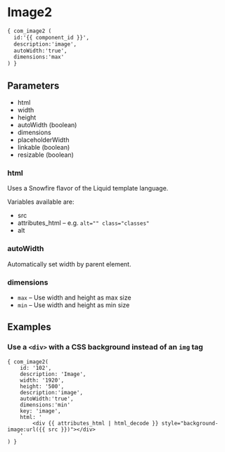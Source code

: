 Image2
=====

```xml
{ com_image2 (
  id:'{{ component_id }}', 
  description:'image', 
  autoWidth:'true', 
  dimensions:'max'
) }
```

Parameters
----------

* html
* width
* height
* autoWidth (boolean)
* dimensions
* placeholderWidth
* linkable (boolean)
* resizable (boolean)


### html

Uses a Snowfire flavor of the Liquid template language.

Variables available are: 
* src
* attributes_html – e.g. `alt="" class="classes"`
* alt


### autoWidth

Automatically set width by parent element.


### dimensions

* `max` – Use width and height as max size
* `min` – Use width and height as min size


## Examples

### Use a `<div>` with a CSS background instead of an `img` tag

```
{ com_image2(
	id: '102',
	description: 'Image',
	width: '1920',
	height: '500',
	description:'image',
	autoWidth:'true',
	dimensions:'min'
	key: 'image',
	html: '
		<div {{ attributes_html | html_decode }} style="background-image:url({{ src }})"></div>
	'
) }
